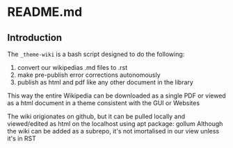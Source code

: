 # README.md

## Introduction

The `_theme-wiki` is a bash script designed to do the following:

1. convert our wikipedias .md files to .rst
2. make pre-publish error corrections autonomously
3. publish as html and pdf like any other document in the library

This way the entire Wikipedia can be downloaded as a single PDF or viewed as a html document in a theme consistent with the GUI or Websites 

The wiki origionates on github, but it can be pulled locally and viewed/edited as html on the localhost using apt package: gollum 
Although the wiki can be added as a subrepo, it's not imortalised in our view unless it's in RST  
